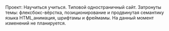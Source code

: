 Проект: Научиться учиться.
Типовой одностраничный сайт. Затронуты темы: флексбокс-вёрстка, позиционирование и продвинутая семантику языка HTML,анимация, шрифтамы и фреймамы.
На данный момент изменений не планируется.
